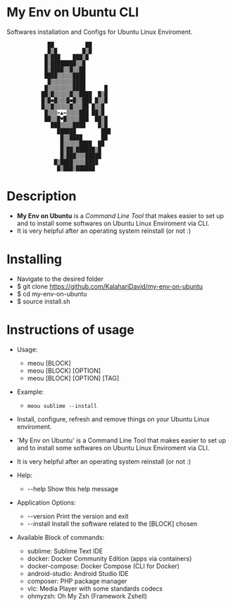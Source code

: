 # My Env on Ubuntu CLI
Softwares installation and Configs for Ubuntu Linux Enviroment.

			     ██          ██
			     █▒█        █▒█
			    █▒███    ███▒█
			    █▒████████▒▒█
			    █▒████▒▒█▒▒██
			    ████▒▒▒▒▒████
			     █▒▒▒▒▒▒▒████
			    █▒▒▒▒▒▒▒▒████      █
			   ██▒█▒▒▒▒▒█▒▒████  █▒█
			   █▒█●█▒▒▒█●█▒▒███ █▒▒█
			   █▒▒█▒▒▒▒▒█▒▒▒██ █▒▒█
			    █▒▒▒=▲=▒▒▒▒███ ██▒█
			    ██▒▒█♥█▒▒▒▒███  ██▒█
			      ███▒▒▒▒████    █▒█
			        ██████        ███
			         █▒▒████      ██
			         █▒▒▒▒▒████  ██
			         █▒██▒██████▒█
			         █▒███▒▒▒█████
			       █▒████▒▒▒▒████
			        █▒███▒██████  

# Description
- **My Env on Ubuntu** is a _Command Line Tool_ that makes easier to set up and to  install some softwares on Ubuntu Linux Enviroment via CLI. 
- It is very helpful after an operating system reinstall (or not :)

# Installing
- Navigate to the desired folder
- $ git clone https://github.com/KalahariDavid/my-env-on-ubuntu
- $ cd my-env-on-ubuntu
- $ source install.sh

# Instructions of usage
- Usage:
	- meou [BLOCK]
	- meou [BLOCK] [OPTION]
	- meou [BLOCK] [OPTION] [TAG]

- Example:
	- ```meou sublime --install```

- Install, configure, refresh and remove things on your Ubuntu Linux enviroment.

- 'My Env on Ubuntu' is a Command Line Tool that makes easier to set up and 
to install some softwares on Ubuntu Linux Enviroment via CLI.
- It is very helpful after an operating system reinstall (or not :)

- Help:
	- --help 		Show this help message

- Application Options:
	- --version	Print the version and exit
	- --install 	Install the software related to the [BLOCK] chosen 

- Available Block of commands:
	- sublime: Sublime Text IDE
	- docker: Docker Community Edition (apps via containers)
	- docker-compose: Docker Compose (CLI for Docker) 
	- android-studio: Android Studio IDE
	- composer: PHP package manager
	- vlc: Media Player with some standards codecs 
	- ohmyzsh: Oh My Zsh (Framework Zshell)
